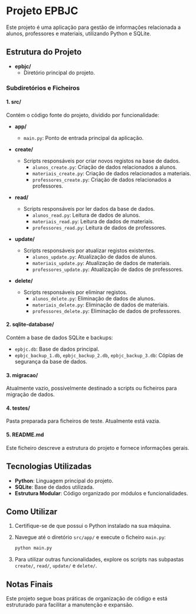 
# Projeto EPBJC

Este projeto é uma aplicação para gestão de informações relacionada a alunos, professores e materiais, utilizando Python e SQLite.

## Estrutura do Projeto

- **epbjc/**
  - Diretório principal do projeto.

### Subdiretórios e Ficheiros

#### 1. **src/**
Contém o código fonte do projeto, dividido por funcionalidade:

- **app/**
  - `main.py`: Ponto de entrada principal da aplicação.

- **create/**
  - Scripts responsáveis por criar novos registos na base de dados.
    - `alunos_create.py`: Criação de dados relacionados a alunos.
    - `materiais_create.py`: Criação de dados relacionados a materiais.
    - `professores_create.py`: Criação de dados relacionados a professores.

- **read/**
  - Scripts responsáveis por ler dados da base de dados.
    - `alunos_read.py`: Leitura de dados de alunos.
    - `materiais_read.py`: Leitura de dados de materiais.
    - `professores_read.py`: Leitura de dados de professores.

- **update/**
  - Scripts responsáveis por atualizar registos existentes.
    - `alunos_update.py`: Atualização de dados de alunos.
    - `materiais_update.py`: Atualização de dados de materiais.
    - `professores_update.py`: Atualização de dados de professores.

- **delete/**
  - Scripts responsáveis por eliminar registos.
    - `alunos_delete.py`: Eliminação de dados de alunos.
    - `materiais_delete.py`: Eliminação de dados de materiais.
    - `professores_delete.py`: Eliminação de dados de professores.

#### 2. **sqlite-database/**
Contém a base de dados SQLite e backups:
- `epbjc.db`: Base de dados principal.
- `epbjc_backup_1.db`, `epbjc_backup_2.db`, `epbjc_backup_3.db`: Cópias de segurança da base de dados.

#### 3. **migracao/**
Atualmente vazio, possivelmente destinado a scripts ou ficheiros para migração de dados.

#### 4. **testes/**
Pasta preparada para ficheiros de teste. Atualmente está vazia.

#### 5. **README.md**
Este ficheiro descreve a estrutura do projeto e fornece informações gerais.

## Tecnologias Utilizadas

- **Python**: Linguagem principal do projeto.
- **SQLite**: Base de dados utilizada.
- **Estrutura Modular**: Código organizado por módulos e funcionalidades.

## Como Utilizar

1. Certifique-se de que possui o Python instalado na sua máquina.
2. Navegue até o diretório `src/app/` e execute o ficheiro `main.py`:
   
   ```bash
   python main.py
   ```
4. Para utilizar outras funcionalidades, explore os scripts nas subpastas `create/`, `read/`, `update/` e `delete/`.

## Notas Finais

Este projeto segue boas práticas de organização de código e está estruturado para facilitar a manutenção e expansão.
